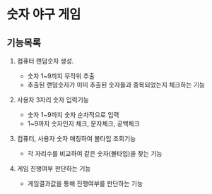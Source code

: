 # 숫자 야구 게임
## 기능목록
1. 컴퓨터 랜덤숫자 생성. 
    - 숫자 1~9까지 무작위 추출
    - 추출된 랜덤숫자가 이미 추출된 숫자들과 중복되었는지 체크하는 기능

2. 사용자 3자리 숫자 입력기능 
    - 숫자 1~9까지 숫자 순차적으로 입력
    - 1~9까지 숫자인지 체크, 문자체크, 공백체크

3. 컴퓨터, 사용자 숫자 매칭하여 볼타입 조회기능
    - 각 자리수를 비교하여 같은 숫자(볼타입)을 찾는 기능

4. 게임 진행여부 판단하는 기능
    - 게임결과값을 통해 진행여부를 판단하는 기능
